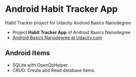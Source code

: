 # Android Habit Tracker App
Habit Tracker project for Udacity Android Basics Nanodegree

- Project **Habit Tracker App** of Android Basics Nanodegree
- [Android Basics Nanodegree at Udacity.com](https://www.udacity.com/course/android-basics-nanodegree-by-google--nd803)

## Android Items

- SQLite with OpenDbHelper.
- CRUD: Create and Read database items.